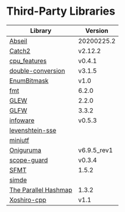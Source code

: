 
# Third-Party Libraries

Library | Version
--- | ---
[Abseil](https://github.com/abseil/abseil-cpp) | 20200225.2
[Catch2](https://github.com/catchorg/Catch2) | v2.12.2
[cpu_features](https://github.com/google/cpu_features) | v0.4.1
[double-conversion](https://github.com/google/double-conversion) | v3.1.5
[EnumBitmask](https://github.com/Reputeless/EnumBitmask) | v1.0
[fmt](https://github.com/fmtlib/fmt) | 6.2.0
[GLEW](https://github.com/nigels-com/glew) | 2.2.0
[GLFW](https://github.com/glfw/glfw) | 3.3.2
[infoware](https://github.com/ThePhD/infoware) | v0.5.3
[levenshtein-sse](https://github.com/addaleax/levenshtein-sse) | 
[miniutf](https://github.com/dropbox/miniutf) | 
[Oniguruma](https://github.com/kkos/oniguruma) | v6.9.5_rev1
[scope-guard](https://github.com/offa/scope-guard) | v0.3.4
[SFMT](https://github.com/MersenneTwister-Lab/SFMT) | 1.5.2
[simde](https://github.com/nemequ/simde) | 
[The Parallel Hashmap](https://github.com/greg7mdp/parallel-hashmap) | 1.3.2
[Xoshiro-cpp](https://github.com/Reputeless/Xoshiro-cpp) | v1.1
